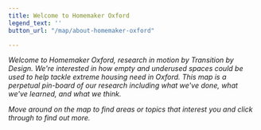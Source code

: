 ```yaml
---
title: Welcome to Homemaker Oxford
legend_text: ''
button_url: "/map/about-homemaker-oxford"

---
```

_Welcome to Homemaker Oxford, research in motion by Transition by Design. We're interested in how empty and underused spaces could be used to help tackle extreme housing need in Oxford. This map is a perpetual pin-board of our research  including what we've done, what we've learned, and what we think._

_Move around on the map to find areas or topics that interest you and click through to find out more._